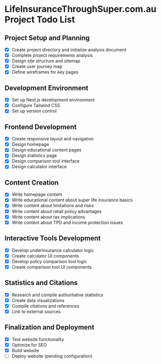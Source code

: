 # LifeInsuranceThroughSuper.com.au Project Todo List

## Project Setup and Planning
- [x] Create project directory and initialize analysis document
- [x] Complete project requirements analysis
- [x] Design site structure and sitemap
- [x] Create user journey map
- [x] Define wireframes for key pages

## Development Environment
- [x] Set up Next.js development environment
- [x] Configure Tailwind CSS
- [x] Set up version control

## Frontend Development
- [x] Create responsive layout and navigation
- [x] Design homepage
- [x] Design educational content pages
- [x] Design statistics page
- [x] Design comparison tool interface
- [x] Design calculator interface

## Content Creation
- [x] Write homepage content
- [x] Write educational content about super life insurance basics
- [x] Write content about limitations and risks
- [x] Write content about retail policy advantages
- [x] Write content about tax implications
- [x] Write content about TPD and income protection issues

## Interactive Tools Development
- [x] Develop underinsurance calculator logic
- [x] Create calculator UI components
- [x] Develop policy comparison tool logic
- [x] Create comparison tool UI components

## Statistics and Citations
- [x] Research and compile authoritative statistics
- [x] Create data visualizations
- [x] Compile citations and references
- [x] Link to external sources

## Finalization and Deployment
- [x] Test website functionality
- [x] Optimize for SEO
- [x] Build website
- [ ] Deploy website (pending configuration)
